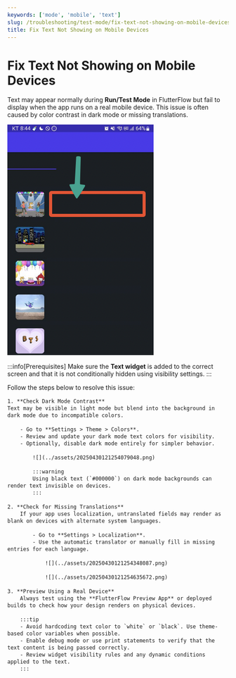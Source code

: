 ```yaml
---
keywords: ['mode', 'mobile', 'text']
slug: /troubleshooting/test-mode/fix-text-not-showing-on-mobile-devices
title: Fix Text Not Showing on Mobile Devices
---
```


# Fix Text Not Showing on Mobile Devices

Text may appear normally during **Run/Test Mode** in FlutterFlow but fail to display when the app runs on a real mobile device. This issue is often caused by color contrast in dark mode or missing translations.

![](../assets/20250430121253789974.png)

:::info[Prerequisites]
Make sure the **Text widget** is added to the correct screen and that it is not conditionally hidden using visibility settings.
:::

Follow the steps below to resolve this issue:

    1. **Check Dark Mode Contrast**  
    Text may be visible in light mode but blend into the background in dark mode due to incompatible colors.

        - Go to **Settings > Theme > Colors**.
        - Review and update your dark mode text colors for visibility.
        - Optionally, disable dark mode entirely for simpler behavior.

            ![](../assets/20250430121254079048.png)

            :::warning
            Using black text (`#000000`) on dark mode backgrounds can render text invisible on devices.
            :::

    2. **Check for Missing Translations**  
        If your app uses localization, untranslated fields may render as blank on devices with alternate system languages.

            - Go to **Settings > Localization**.
            - Use the automatic translator or manually fill in missing entries for each language.

                ![](../assets/20250430121254348087.png)

                ![](../assets/20250430121254635672.png)

    3. **Preview Using a Real Device**  
        Always test using the **FlutterFlow Preview App** or deployed builds to check how your design renders on physical devices.

        :::tip
        - Avoid hardcoding text color to `white` or `black`. Use theme-based color variables when possible.
        - Enable debug mode or use print statements to verify that the text content is being passed correctly.
        - Review widget visibility rules and any dynamic conditions applied to the text.
        :::